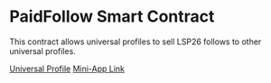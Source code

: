 # PaidFollow Smart Contract

This contract allows universal profiles to sell LSP26 follows to other universal profiles.

[Universal Profile](https://universaleverything.io/0x772de19834bf2583b5f26f843c5961dfdd3bdf38)
[Mini-App Link](https://ipfs.io/ipfs/bafybeig5ti3ndxefxol3a3ikofals6i3g77yccprgyehvdrv6hd4efye3m)
